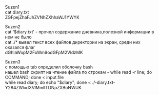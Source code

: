 Suzen1 \
cat diary.txt \
ZGFpejZhaFJhZVNhZXhhaWJ1YWYK


Suzen2 \
cat '$diary.txt' - прочел содержание дневника,полезной информации в нем не было \
cat ./* вывел текст всех файлов директории на экран, среди них оказался флаг \
dGhlaWxpM2FoWm9odGFpM2VldzMK


Suzen3 \
с помощью tab определил оболочку bash \
нашел bash скрипт на чтение файла по строкам - while read -r line; do COMMAND; done < input.file \
while read diary; do echo "$diary"; done < ./-diary.txt- \
Y284ZWlxdXVlMmllTDNpZXBoNWUK

